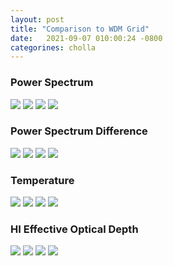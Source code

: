 ```yaml
---
layout: post
title: "Comparison to WDM Grid"
date:   2021-09-07 010:00:24 -0800
categorines: cholla
---
```




### Power Spectrum

<img src="{{ site.url }}assets/images/flux_ps_boera.png"> 

<img src="{{ site.url }}assets/images/flux_ps_mwdm4.png"> 

<img src="{{ site.url }}assets/images/flux_ps_mwdm3.png"> 

<img src="{{ site.url }}assets/images/flux_ps_wdm_2.0.png"> 


### Power Spectrum Difference


<img src="{{ site.url }}assets/images/flux_ps_difference_boera.png"> 

<img src="{{ site.url }}assets/images/flux_ps_difference_mwdm4.png">

<img src="{{ site.url }}assets/images/flux_ps_difference_mwdm3.png"> 

<img src="{{ site.url }}assets/images/flux_ps_difference_wdm_2.0.png"> 



### Temperature

<img src="{{ site.url }}assets/images/fig_T0_fit_to_boera.png"> 

<img src="{{ site.url }}assets/images/fig_T0_fit_to_boera_mwdm4.png"> 

<img src="{{ site.url }}assets/images/fig_T0_fit_to_boera_mwdm3.png"> 

<img src="{{ site.url }}assets/images/fig_T0_fit_to_boera_wdm_2.0.png"> 






### HI Effective Optical Depth



<img src="{{ site.url }}assets/images/fig_tau_HI_fit_to_boera.png">

<img src="{{ site.url }}assets/images/fig_tau_HI_fit_to_boera_mwdm4.png">

<img src="{{ site.url }}assets/images/fig_tau_HI_fit_to_boera_mwdm3.png"> 

<img src="{{ site.url }}assets/images/fig_tau_HI_fit_to_boera_wdm_2.0.png"> 

